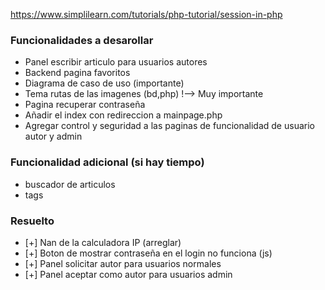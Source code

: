 https://www.simplilearn.com/tutorials/php-tutorial/session-in-php


### Funcionalidades a desarollar
  + Panel escribir articulo para usuarios autores
  + Backend pagina favoritos
  + Diagrama de caso de uso (importante)
  + Tema rutas de las imagenes (bd,php) !--> Muy importante
  + Pagina recuperar contraseña
  + Añadir el index con redireccion a mainpage.php
  + Agregar control y seguridad a las paginas de funcionalidad de usuario autor y admin
### Funcionalidad adicional (si hay tiempo)
  + buscador de articulos
  + tags

### Resuelto
  + [+] Nan de la calculadora IP (arreglar)
  + [+] Boton de mostrar contraseña en el login no funciona (js)
  + [+] Panel solicitar autor para usuarios normales
  + [+] Panel aceptar como autor para usuarios admin
    
